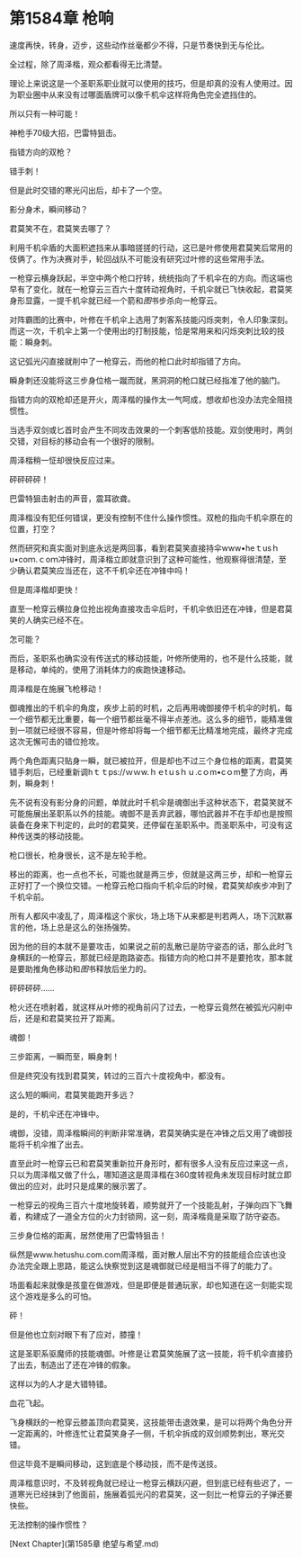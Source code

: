 # 第1584章 枪响

速度再快，转身，迈步，这些动作丝毫都少不得，只是节奏快到无与伦比。

全过程，除了周泽楷，观众都看得无比清楚。

理论上来说这是一个圣职系职业就可以使用的技巧，但是却真的没有人使用过。因为职业圈中从来没有过哪面盾牌可以像千机伞这样将角色完全遮挡住的。

所以只有一种可能！

神枪手70级大招，巴雷特狙击。

指错方向的双枪？

错手刺！

但是此时交错的寒光闪出后，却卡了一个空。

影分身术，瞬间移动？

君莫笑不在，君莫笑去哪了？

利用千机伞盾的大面积遮挡来从事暗搓搓的行动，这已是叶修使用君莫笑后常用的伎俩了。作为决赛对手，轮回战队不可能没有研究过叶修的这些常用手法。

一枪穿云横身跃起，半空中两个枪口拧转，统统指向了千机伞在的方向。而这端也早有了变化，就在一枪穿云三百六十度转动视角时，千机伞就已飞快收起，君莫笑身形显露，一提千机伞就已经一个箭和*图*书步杀向一枪穿云。

对阵霸图的比赛中，叶修在千机伞上选用了刺客系技能闪烁突刺，令人印象深刻。而这一次，千机伞上第一个使用出的打制技能，恰是常用来和闪烁突刺比较的技能：瞬身刺。

这记弧光闪直接就削中了一枪穿云，而他的枪口此时却指错了方向。

瞬身刺还没能将这三步身位格一蹴而就，黑洞洞的枪口就已经指准了他的脑门。

指错方向的双枪却还是开火，周泽楷的操作太一气呵成，想收却也没办法完全阻挠惯性。

当选手双剑或匕首时会产生不同攻击效果的一个刺客低阶技能。双剑使用时，两剑交错，对目标的移动会有一个很好的限制。

周泽楷稍一怔却很快反应过来。

砰砰砰砰！

巴雷特狙击射击的声音，震耳欲聋。

周泽楷没有犯任何错误，更没有控制不住什么操作惯性。双枪的指向千机伞原在的位置，打空？

然而研究和真实面对到底永远是两回事，看到君莫笑直接持伞www•heｔusｈu•coｍ.ｃoｍ冲锋时，周泽楷立即就意识到了这种可能性，他观察得很清楚，至少确认君莫笑应当还在，这不千机伞还在冲锋中吗！

但是周泽楷却更快！

直至一枪穿云横拉身位抢出视角直接攻击伞后时，千机伞依旧还在冲锋，但是君莫笑的人确实已经不在。

怎可能？

而后，圣职系也确实没有传送式的移动技能，叶修所使用的，也不是什么技能，就是移动，单纯的，使用了消耗体力的疾跑快速移动。

周泽楷是在施展飞枪移动！

御魂推出的千机伞的角度，疾步上前的时机，之后再用魂御接停千机伞的时机，每一个细节都无比重要，每一个细节都丝毫不得半点差池。这么多的细节，能精准做到一项就已经很不容易，但是叶修却将每一个细节都无比精准地完成，最终才完成这次无懈可击的错位抢攻。

两个角色距离只贴身一瞬，就已被拉开，但是却也不过三个身位格的距离，君莫笑错手刺后，已经重新调hｔｔps://ｗｗw.ｈｅtｕsｈｕ.cｏm•cｏm整了方向，再刺，瞬身刺！

先不说有没有影分身的问题，单就此时千机伞是魂御出手这种状态下，君莫笑就不可能施展出圣职系以外的技能。魂御不是丢弃武器，哪怕武器并不在手却也是按照装备在身来下判定的，此时的君莫笑，还停留在圣职系中。而圣职系中，可没有这种传送类的移动技能。

枪口很长，枪身很长，这不是左轮手枪。

移出的距离，也一点也不长，可能也就是两三步，但就是这两三步，却和一枪穿云正好打了一个换位交错。一枪穿云枪口指向千机伞后的时候，君莫笑却疾步冲到了千机伞前。

所有人都风中凌乱了，周泽楷这个家伙，场上场下从来都是判若两人，场下沉默寡言的他，场上总是这么的张扬强势。

因为他的目的本就不是要攻击，如果说之前的乱散已是防守姿态的话，那么此时飞身横跃的一枪穿云，那就已经是跑路姿态。指错方向的枪口并不是要抢攻，那本就是要助推角色移动和*图*书释放后坐力的。

砰砰砰砰……

枪火还在喷射着，就这样从叶修的视角前闪了过去，一枪穿云竟然在被弧光闪削中后，还是和君莫笑拉开了距离。

魂御！

三步距离，一瞬而至，瞬身刺！

但是终究没有找到君莫笑，转过的三百六十度视角中，都没有。

这么短的瞬间，君莫笑能跑开多远？

是的，千机伞还在冲锋中。

魂御，没错，周泽楷瞬间的判断非常准确，君莫笑确实是在冲锋之后又用了魂御技能将千机伞推了出去。

直至此时一枪穿云已和君莫笑重新拉开身形时，都有很多人没有反应过来这一点，只以为周泽楷又做了什么，哪知道这是周泽楷在360度转视角未发现目标时就立即做出的应对，此时只是成果的展示罢了。

一枪穿云的视角三百六十度地旋转着，顺势就开了一个技能乱射，子弹向四下飞舞着，构建成了一道全方位的火力封锁网，这一刻，周泽楷竟是采取了防守姿态。

三步身位格的距离，居然使用了巴雷特狙击！

纵然是www.hetushu.com.com周泽楷，面对散人层出不穷的技能组合应该也没办法完全跟上思路，能这么快察觉到这是魂御就已经是相当不得了的能力了。

场面看起来就像是孩童在做游戏，但是即便是普通玩家，却也知道在这一刻能实现这个游戏是多么的可怕。

砰！

但是他也立刻对眼下有了应对，膝撞！

这是圣职系驱魔师的技能魂御。叶修是让君莫笑施展了这一技能，将千机伞直接扔了出去，制造出了还在冲锋的假象。

这样以为的人才是大错特错。

血花飞起。

飞身横跃的一枪穿云膝盖顶向君莫笑，这技能带击退效果，是可以将两个角色分开一定距离的，叶修连忙让君莫笑身子一侧，千机伞拆成的双剑顺势刺出，寒光交错。

但这毕竟不是瞬间移动，这到底是个移动技，而不是传送技。

周泽楷意识时，不及转视角就已经让一枪穿云横跃闪避，但到底已经有些迟了，一道寒光已经抹到了他面前，施展着弧光闪的君莫笑，这一刻比一枪穿云的子弹还要快些。

无法控制的操作惯性？



[Next Chapter](第1585章 绝望与希望.md)